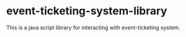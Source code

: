 # event-ticketing-system-library
This is a java script library for interacting with event-ticketing system.